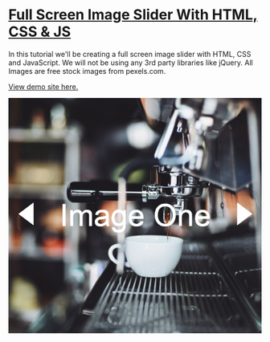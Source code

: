 # [Full Screen Image Slider With HTML, CSS & JS](https://www.youtube.com/watch?v=7ZO2RTMNSAY)

In this tutorial we'll be creating a full screen image slider with HTML, CSS and JavaScript. We will not be using any 3rd party libraries like jQuery. All Images are free stock images from pexels.com.

[View demo site here.](https://webdevtuts.github.io/fullscreen_image_slider/)

![Preview](screenshot.png)
